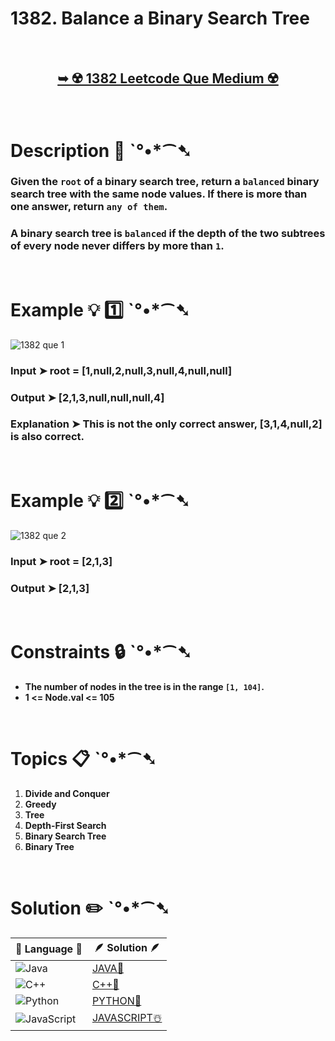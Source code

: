 # 1382. Balance a Binary Search Tree

</br>

<h2 align="center"> 

<a href="https://leetcode.com/problems/balance-a-binary-search-tree/description/?envType=daily-question&envId=2024-06-26"><strong>➥ ☢️ 1382 Leetcode Que Medium ☢️ </strong></a>
</h2>

</br>

# Description 📜 ˋ°•*⁀➷

### Given the `root` of a binary search tree, return a `balanced` binary search tree with the same node values. If there is more than one answer, return `any of them`.

### A binary search tree is `balanced` if the depth of the two subtrees of every node never differs by more than `1`.



</br>

# Example 💡 1️⃣ ˋ°•*⁀➷

![1382 que 1](https://github.com/Prakhar-002/Prakhar-002/assets/136890202/aa6e9881-57a6-48bf-ab49-0fec67257a65)

  ### Input  ➤ root = [1,null,2,null,3,null,4,null,null]

  ### Output  ➤ [2,1,3,null,null,null,4]

  ### Explanation  ➤ This is not the only correct answer, [3,1,4,null,2] is also correct.

</br>

# Example 💡 2️⃣ ˋ°•*⁀➷

![1382 que 2](https://github.com/Prakhar-002/Prakhar-002/assets/136890202/43a99cec-a079-4b89-914c-ef3a3b22b14f)

  ### Input ➤ root = [2,1,3]

  ### Output  ➤ [2,1,3]

</br>

# Constraints 🔒 ˋ°•*⁀➷

- **The number of nodes in the tree is in the range `[1, 104]`.**
- **1 <= Node.val <= 105**

</br>

# Topics 📋 ˋ°•*⁀➷

1. **Divide and Conquer**
2. **Greedy**
3. **Tree**
4. **Depth-First Search**
5. **Binary Search Tree**
6. **Binary Tree**


</br>

# Solution ✏️ ˋ°•*⁀➷

| 📒 Language 📒  | 🪶 Solution 🪶 |
| ------------- | ------------- |
|  ![Java](https://img.shields.io/badge/java-%23ED8B00.svg?style=for-the-badge&logo=openjdk&logoColor=white)  | [JAVA🍁]() |
|  ![C++](https://img.shields.io/badge/c++-%2300599C.svg?style=for-the-badge&logo=c%2B%2B&logoColor=white)  | [C++🎲]()  |
|  ![Python](https://img.shields.io/badge/python-3670A0?style=for-the-badge&logo=python&logoColor=ffdd54)    | [PYTHON🍰]() |
| ![JavaScript](https://img.shields.io/badge/javascript-%23323330.svg?style=for-the-badge&logo=javascript&logoColor=%23F7DF1E)   | [JAVASCRIPT☃️]() |
